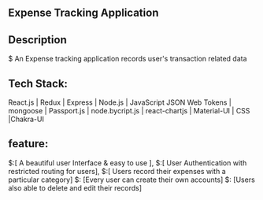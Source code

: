 
## Expense Tracking Application

## Description 
 $ An Expense tracking application records user's transaction related data

 ## Tech Stack:
  React.js | Redux | Express | Node.js | JavaScript
JSON Web Tokens | mongoose | Passport.js | node.bycript.js |
react-chartjs | Material-UI | CSS |Chakra-UI

## feature:

$:[ A beautiful user Interface & easy to use ],
$:[ User Authentication with restricted routing for users],
$:[ Users record their expenses with a particular category]
$: [Every user can create their own accounts]
$: [Users also able to delete and edit their records]


